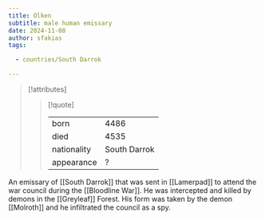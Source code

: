 ```yaml
---
title: Olken
subtitle: male human emissary
date: 2024-11-08
author: sfakias
tags:

  - countries/South Darrok

---
```

> [!attributes]
> 
> > [!quote]
> >
> > | | |
> > | --- | --- |
> > | born | 4486 |
> > | died | 4535 |
> > | nationality | South Darrok |
> > | appearance | ? |

An emissary of [[South Darrok]] that was sent in [[Lamerpad]] to attend the war council during the [[Bloodline War]]. He was intercepted and killed by demons in the [[Greyleaf]] Forest. His form was taken by the demon [[Molroth]] and he infiltrated the council as a spy.
